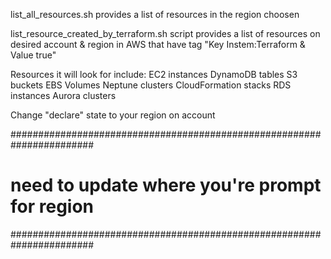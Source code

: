 
list_all_resources.sh provides a list of resources in the region choosen

list_resource_created_by_terraform.sh script provides a list of resources on desired account & region in AWS that have tag "Key Instem:Terraform	 & Value true"

Resources it will look for include:
EC2 instances
DynamoDB tables
S3 buckets
EBS Volumes
Neptune clusters
CloudFormation stacks
RDS instances
Aurora clusters

Change "declare" state to your region on account

#######################################################################
# need to update where you're prompt for region
#######################################################################